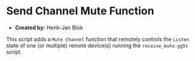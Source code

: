 # Send Channel Mute Function

- **Created by:** Henk-Jan Blok

This script adds a `Mute Channel` function that remotely controls the `Listen` state of one (or multiple) remote device(s) running the `receive_mute.gg5t` script.
